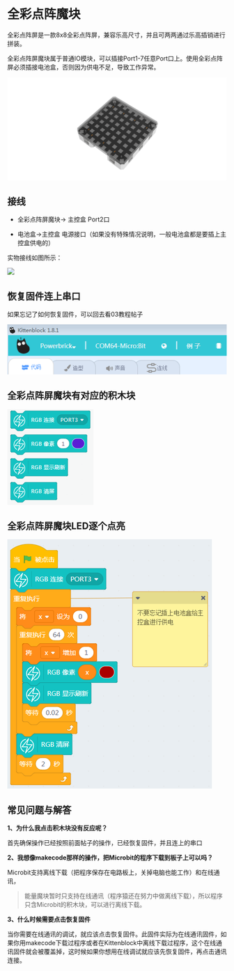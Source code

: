 # 全彩点阵魔块

全彩点阵屏是一款8x8全彩点阵屏，兼容乐高尺寸，并且可两两通过乐高插销进行拼装。

全彩点阵屏魔块属于普通IO模块，可以插接Port1-7任意Port口上。使用全彩点阵屏必须插接电池盒，否则因为供电不足，导致工作异常。

![](./images/11_01.png)

## 接线

- 全彩点阵屏魔块-> 主控盒 Port2口

- 电池盒->主控盒 电源接口（如果没有特殊情况说明，一般电池盒都是要插上主控盒供电的）

实物接线如图所示：

![](./images/11_02.png)

## 恢复固件连上串口

如果忘记了如何恢复固件，可以回去看03教程帖子

![](./images/03_07.png)

## 全彩点阵屏魔块有对应的积木块

![](./images/11_03.png)

## 全彩点阵屏魔块LED逐个点亮

![](./images/11_04.png)


## 常见问题与解答

**1、为什么我点击积木块没有反应呢？**

首先确保操作已经按照前面帖子的操作，已经恢复固件，并且连上的串口

**2、我想像makecode那样的操作，把Microbit的程序下载到板子上可以吗？**

Microbit支持离线下载（把程序保存在电路板上，关掉电脑也能工作）和在线通讯，
> 能量魔块暂时只支持在线通讯（程序猿还在努力中做离线下载），所以程序只含Microbit的积木块，可以进行离线下载。

**3、什么时候需要点击恢复固件**

当你需要在线通讯的调试，就应该点击恢复固件。此固件实际为在线通讯固件，如果你用makecode下载过程序或者在Kittenblock中离线下载过程序，这个在线通讯固件就会被覆盖掉，这时候如果你想用在线调试就应该先恢复固件，再点击通讯连接。